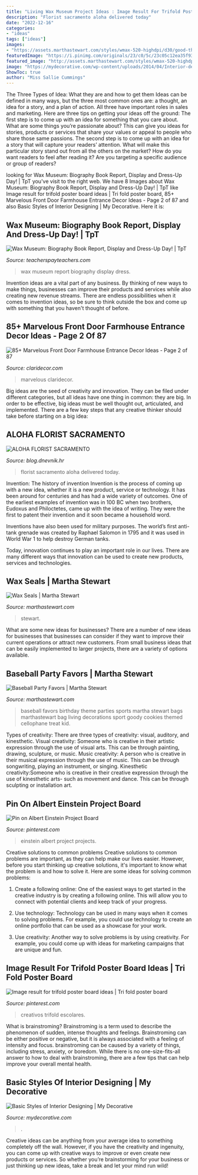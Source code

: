 ```yaml
---
title: "Living Wax Museum Project Ideas : Image Result For Trifold Poster Board Ideas"
description: "Florist sacramento aloha delivered today"
date: "2022-12-16"
categories:
- "ideas"
tags: ["ideas"]
images:
- "https://assets.marthastewart.com/styles/wmax-520-highdpi/d30/good-things-wax-seal-mld107720/good-things-wax-seal-mld107720_vert.jpg?itok=NadI0eZV"
featuredImage: "https://i.pinimg.com/originals/23/c0/5c/23c05c12ea35f93ba4da3614a3f2c05a.jpg"
featured_image: "http://assets.marthastewart.com/styles/wmax-520-highdpi/d7/tvs4814/tvs4814_xl.jpg?itok=kfcLGqbn"
image: "https://mydecorative.com/wp-content/uploads/2014/04/Interior-design-modern-color-basics.jpg"
ShowToc: true
author: "Miss Sallie Cummings"
---
```



The Three Types of Idea: What they are and how to get them
Ideas can be defined in many ways, but the three most common ones are: a thought, an idea for a story, and a plan of action. All three have important roles in sales and marketing. Here are three tips on getting your ideas off the ground: 
The first step is to come up with an idea for something that you care about. What are some things you’re passionate about? This can give you ideas for stories, products or services that share your values or appeal to people who share those same passions. 
The second step is to come up with an idea for a story that will capture your readers’ attention. What will make this particular story stand out from all the others on the market? How do you want readers to feel after reading it? Are you targeting a specific audience or group of readers?

	

		
looking for Wax Museum: Biography Book Report, Display and Dress-Up Day! | TpT you've visit to the right web. We have 8 Images about Wax Museum: Biography Book Report, Display and Dress-Up Day! | TpT like Image result for trifold poster board ideas | Tri fold poster board, 85+ Marvelous Front Door Farmhouse Entrance Decor Ideas - Page 2 of 87 and also Basic Styles of Interior Designing | My Decorative. Here it is:
		
    
## Wax Museum: Biography Book Report, Display And Dress-Up Day! | TpT

<img loading=lazy src="https://ecdn.teacherspayteachers.com/thumbitem/Wax-Museum-2375295-1597079017/original-2375295-4.jpg" onerror="this.onerror=null;this.src='https://tse3.mm.bing.net/th?id=OIP.R0hd5I9RV91j7zUQeWJFIwAAAA&amp;pid=15.1';" alt="Wax Museum: Biography Book Report, Display and Dress-Up Day! | TpT">

_Source: teacherspayteachers.com_

>wax museum report biography display dress. 

	

Invention ideas are a vital part of any business. By thinking of new ways to make things, businesses can improve their products and services while also creating new revenue streams. There are endless possibilities when it comes to invention ideas, so be sure to think outside the box and come up with something that you haven't thought of before.

    
## 85+ Marvelous Front Door Farmhouse Entrance Decor Ideas - Page 2 Of 87

<img loading=lazy src="https://claridecor.com/wp-content/uploads/2018/12/85-Marvelous-Front-Door-Farmhouse-Entrance-Decor-Ideas-81.jpg" onerror="this.onerror=null;this.src='https://tse2.mm.bing.net/th?id=OIP.jCa7j1mc6oyLuAbXlio_UgHaJ3&amp;pid=15.1';" alt="85+ Marvelous Front Door Farmhouse Entrance Decor Ideas - Page 2 of 87">

_Source: claridecor.com_

>marvelous claridecor. 

	

Big ideas are the seed of creativity and innovation. They can be filed under different categories, but all ideas have one thing in common: they are big. In order to be effective, big ideas must be well thought out, articulated, and implemented. There are a few key steps that any creative thinker should take before starting on a big idea: 

    
## ALOHA FLORIST SACRAMENTO

<img loading=lazy src="http://bit.ly/pcAu5a" onerror="this.onerror=null;this.src='https://tse1.mm.bing.net/th?id=OIP.EzBhebizNEl-U1fLw8aUOQAAAA&amp;pid=15.1';" alt="ALOHA FLORIST SACRAMENTO">

_Source: blog.dnevnik.hr_

>florist sacramento aloha delivered today. 

	

Invention: The history of invention
Invention is the process of coming up with a new idea, whether it is a new product, service or technology. It has been around for centuries and has had a wide variety of outcomes. 
One of the earliest examples of invention was in 100 BC when two brothers, Eudoxus and Philoctetes, came up with the idea of writing. They were the first to patent their invention and it soon became a household word. 

Inventions have also been used for military purposes. The world’s first anti-tank grenade was created by Raphael Salomon in 1795 and it was used in World War 1 to help destroy German tanks. 

Today, innovation continues to play an important role in our lives. There are many different ways that innovation can be used to create new products, services and technologies.

    
## Wax Seals | Martha Stewart

<img loading=lazy src="https://assets.marthastewart.com/styles/wmax-520-highdpi/d30/good-things-wax-seal-mld107720/good-things-wax-seal-mld107720_vert.jpg?itok=NadI0eZV" onerror="this.onerror=null;this.src='https://tse3.mm.bing.net/th?id=OIP.DKkwWuqK53tPUkwtw2kjtQHaJQ&amp;pid=15.1';" alt="Wax Seals | Martha Stewart">

_Source: marthastewart.com_

>stewart. 

	

What are some new ideas for businesses?
There are a number of new ideas for businesses that businesses can consider if they want to improve their current operations or attract new customers. From small business ideas that can be easily implemented to larger projects, there are a variety of options available.

    
## Baseball Party Favors | Martha Stewart

<img loading=lazy src="http://assets.marthastewart.com/styles/wmax-520-highdpi/d7/tvs4814/tvs4814_xl.jpg?itok=kfcLGqbn" onerror="this.onerror=null;this.src='https://tse1.mm.bing.net/th?id=OIP.RewFij188QzRK_oFsff5-QHaJQ&amp;pid=15.1';" alt="Baseball Party Favors | Martha Stewart">

_Source: marthastewart.com_

>baseball favors birthday theme parties sports martha stewart bags marthastewart bag living decorations sport goody cookies themed cellophane treat kid. 

	

Types of creativity: There are three types of creativity: visual, auditory, and kinesthetic.
Visual creativity: Someone who is creative in their artistic expression through the use of visual arts. This can be through painting, drawing, sculpture, or music. Music creativity: A person who is creative in their musical expression through the use of music. This can be through songwriting, playing an instrument, or singing. Kinesthetic creativity:Someone who is creative in their creative expression through the use of kinesthetic arts- such as movement and dance. This can be through sculpting or installation art.

    
## Pin On Albert Einstein Project Board

<img loading=lazy src="https://i.pinimg.com/originals/23/c0/5c/23c05c12ea35f93ba4da3614a3f2c05a.jpg" onerror="this.onerror=null;this.src='https://tse4.mm.bing.net/th?id=OIP.D4AJKzivfVNAAwIPP92uKAHaDm&amp;pid=15.1';" alt="Pin on Albert Einstein Project Board">

_Source: pinterest.com_

>einstein albert project projects. 

	

Creative solutions to common problems
Creative solutions to common problems are important, as they can help make our lives easier. However, before you start thinking up creative solutions, it's important to know what the problem is and how to solve it. Here are some ideas for solving common problems:
1. Create a following online: One of the easiest ways to get started in the creative industry is by creating a following online. This will allow you to connect with potential clients and keep track of your progress.

2. Use technology: Technology can be used in many ways when it comes to solving problems. For example, you could use technology to create an online portfolio that can be used as a showcase for your work.

3. Use creativity: Another way to solve problems is by using creativity. For example, you could come up with ideas for marketing campaigns that are unique and fun.

    
## Image Result For Trifold Poster Board Ideas | Tri Fold Poster Board

<img loading=lazy src="https://i.pinimg.com/originals/5a/75/c3/5a75c3bf52d88260dd51411b1719914b.jpg" onerror="this.onerror=null;this.src='https://tse2.mm.bing.net/th?id=OIP.q_-yG5J5RpwdBR_ualLJvAAAAA&amp;pid=15.1';" alt="Image result for trifold poster board ideas | Tri fold poster board">

_Source: pinterest.com_

>creativos trifold escolares. 

	

What is brainstroming?
Brainstroming is a term used to describe the phenomenon of sudden, intense thoughts and feelings. Brainstroming can be either positive or negative, but it is always associated with a feeling of intensity and focus. brainstroming can be caused by a variety of things, including stress, anxiety, or boredom. While there is no one-size-fits-all answer to how to deal with brainstroming, there are a few tips that can help improve your overall mental health.

    
## Basic Styles Of Interior Designing | My Decorative

<img loading=lazy src="https://mydecorative.com/wp-content/uploads/2014/04/Interior-design-modern-color-basics.jpg" onerror="this.onerror=null;this.src='https://tse2.mm.bing.net/th?id=OIP.CigqrilQofR9h9dHVosDxwHaEs&amp;pid=15.1';" alt="Basic Styles of Interior Designing | My Decorative">

_Source: mydecorative.com_

>. 

	

Creative ideas can be anything from your average idea to something completely off the wall. However, if you have the creativity and ingenuity, you can come up with creative ways to improve or even create new products or services. So whether you’re brainstorming for your business or just thinking up new ideas, take a break and let your mind run wild!

